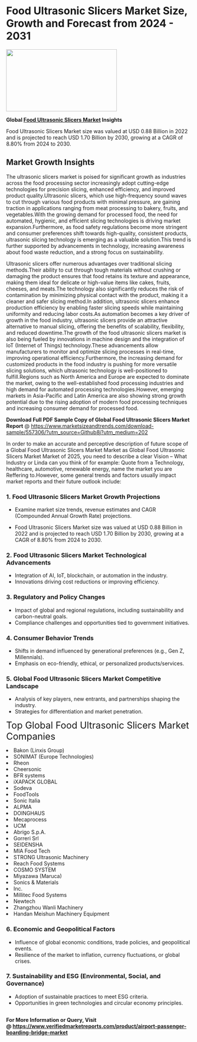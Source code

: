 <H1>Food Ultrasonic Slicers Market Size, Growth and Forecast from 2024 - 2031</H1><img class="aligncenter size-medium wp-image-584254" src="https://thirdeyenews.in/wp-content/uploads/2024/09/Global-Market-Research-300x168.jpeg" alt="" width="300" height="168" /><p><strong>Global&nbsp;<a href="https://www.marketsizeandtrends.com/download-sample/557306/?utm_source=Github8j?utm_medium=202">Food Ultrasonic Slicers Market</a> Insights</strong></p><p>Food Ultrasonic Slicers Market size was valued at USD 0.88 Billion in 2022 and is projected to reach USD 1.70 Billion by 2030, growing at a CAGR of 8.80% from 2024 to 2030.</p><p><h2>Market Growth Insights</h2> <p>The ultrasonic slicers market is poised for significant growth as industries across the food processing sector increasingly adopt cutting-edge technologies for precision slicing, enhanced efficiency, and improved product quality.Ultrasonic slicers, which use high-frequency sound waves to cut through various food products with minimal pressure, are gaining traction in applications ranging from meat processing to bakery, fruits, and vegetables.With the growing demand for processed food, the need for automated, hygienic, and efficient slicing technologies is driving market expansion.Furthermore, as food safety regulations become more stringent and consumer preferences shift towards high-quality, consistent products, ultrasonic slicing technology is emerging as a valuable solution.This trend is further supported by advancements in technology, increasing awareness about food waste reduction, and a strong focus on sustainability.</p> <p>Ultrasonic slicers offer numerous advantages over traditional slicing methods.Their ability to cut through tough materials without crushing or damaging the product ensures that food retains its texture and appearance, making them ideal for delicate or high-value items like cakes, fruits, cheeses, and meats.The technology also significantly reduces the risk of contamination by minimizing physical contact with the product, making it a cleaner and safer slicing method.In addition, ultrasonic slicers enhance production efficiency by enabling faster slicing speeds while maintaining uniformity and reducing labor costs.As automation becomes a key driver of growth in the food industry, ultrasonic slicers provide an attractive alternative to manual slicing, offering the benefits of scalability, flexibility, and reduced downtime.The growth of the food ultrasonic slicers market is also being fueled by innovations in machine design and the integration of IoT (Internet of Things) technology.These advancements allow manufacturers to monitor and optimize slicing processes in real-time, improving operational efficiency.Furthermore, the increasing demand for customized products in the food industry is pushing for more versatile slicing solutions, which ultrasonic technology is well-positioned to fulfill.Regions such as North America and Europe are expected to dominate the market, owing to the well-established food processing industries and high demand for automated processing technologies.However, emerging markets in Asia-Pacific and Latin America are also showing strong growth potential due to the rising adoption of modern food processing techniques and increasing consumer demand for processed food.</p><p><span class=""><strong>Download Full PDF Sample Copy of Global Food Ultrasonic Slicers Market Report</strong> @ <a href="https://www.marketsizeandtrends.com/download-sample/557306/?utm_source=Github8j?utm_medium=202" target="_blank">https://www.marketsizeandtrends.com/download-sample/557306/?utm_source=Github8j?utm_medium=202</a></span></p><p>In order to make an accurate and perceptive description of future scope of a Global&nbsp;Food Ultrasonic Slicers Market Market as Global&nbsp;Food Ultrasonic Slicers Market Market of 2025, you need to describe a clear Vision &ndash; What Industry or Linda can you think of for example: Quote from a Technology, healthcare, automotive, renewable energy, name the market you are Reffering to.However, some general trends and factors usually impact market reports and their future outlook include:</p><h3>1.&nbsp;<strong>Food Ultrasonic Slicers Market Growth Projections</strong></h3><ul><li>Examine market size trends, revenue estimates and CAGR (Compounded Annual Growth Rate) projections.</li><li><p>Food Ultrasonic Slicers Market size was valued at USD 0.88 Billion in 2022 and is projected to reach USD 1.70 Billion by 2030, growing at a CAGR of 8.80% from 2024 to 2030.</p></li></ul><h3>2.&nbsp;<strong>Food Ultrasonic Slicers Market Technological Advancements</strong></h3><ul><li>Integration of AI, IoT, blockchain, or automation in the industry.</li><li>Innovations driving cost reductions or improving efficiency.</li></ul><h3>3.&nbsp;<strong>Regulatory and Policy Changes</strong></h3><ul><li>Impact of global and regional regulations, including sustainability and carbon-neutral goals.</li><li>Compliance challenges and opportunities tied to government initiatives.</li></ul><h3>4.&nbsp;<strong>Consumer Behavior Trends</strong></h3><ul><li>Shifts in demand influenced by generational preferences (e.g., Gen Z, Millennials).</li><li>Emphasis on eco-friendly, ethical, or personalized products/services.</li></ul><h3>5.&nbsp;<strong>Global Food Ultrasonic Slicers Market Competitive Landscape</strong></h3><ul><li>Analysis of key players, new entrants, and partnerships shaping the industry.</li><li>Strategies for differentiation and market penetration.</li></ul><p data-pm-slice="1 1 []"><span style="color: inherit; font-family: inherit; font-size: 25px;">Top Global Food Ultrasonic Slicers Market Companies</span></p><div class="" data-test-id=""><p><li>Bakon (Linxis Group)</li><li> SONIMAT (Europe Technologies)</li><li> Rheon</li><li> Cheersonic</li><li> BFR systems</li><li> iXAPACK GLOBAL</li><li> Sodeva</li><li> FoodTools</li><li> Sonic Italia</li><li> ALPMA</li><li> DOINGHAUS</li><li> Mecaprocess</li><li> UCM</li><li> Abrigo S.p.A.</li><li> Gorreri Srl</li><li> SEIDENSHA</li><li> MIA Food Tech</li><li> STRONG Ultrasonic Machinery</li><li> Reach Food Systems</li><li> COSMO SYSTEM</li><li> Miyazawa (Maruca)</li><li> Sonics & Materials</li><li> Inc.</li><li> Millitec Food Systems</li><li> Newtech</li><li> Zhangzhou Wanli Machinery</li><li> Handan Meishun Machinery Equipment</li></p></div><h3>6.&nbsp;<strong>Economic and Geopolitical Factors</strong></h3><ul><li>Influence of global economic conditions, trade policies, and geopolitical events.</li><li>Resilience of the market to inflation, currency fluctuations, or global crises.</li></ul><h3>7.&nbsp;<strong>Sustainability and ESG (Environmental, Social, and Governance)</strong></h3><ul><li>Adoption of sustainable practices to meet ESG criteria.</li><li>Opportunities in green technologies and circular economy principles.</li></ul><h2><strong style="font-size: 14px;">For More Information or Query, Visit @&nbsp;</strong><a style="background-color: #ffffff; font-size: 14px;" href="https://www.marketsizeandtrends.com/report/food-ultrasonic-slicers-market/" target="_blank">https://www.verifiedmarketreports.com/product/airport-passenger-boarding-bridge-market</a></h2>